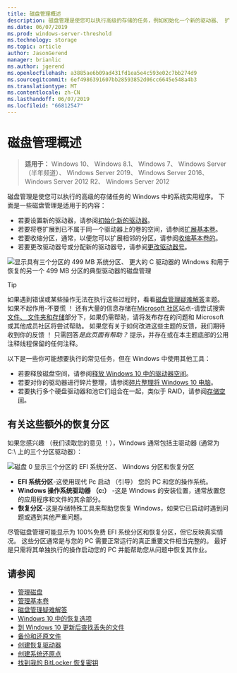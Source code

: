 ```yaml
---
title: 磁盘管理概述
description: 磁盘管理是使您可以执行高级的存储的任务，例如初始化一个新的驱动器、 扩展卷，收缩分区，并更改驱动器号的 Windows 中的系统实用程序。
ms.date: 06/07/2019
ms.prod: windows-server-threshold
ms.technology: storage
ms.topic: article
author: JasonGerend
manager: brianlic
ms.author: jgerend
ms.openlocfilehash: a3885ae6b09ad431fd1ea5e4c593e02c7bb274d9
ms.sourcegitcommit: 6ef4986391607bb28593852d06cc6645e548a4b3
ms.translationtype: MT
ms.contentlocale: zh-CN
ms.lasthandoff: 06/07/2019
ms.locfileid: "66812547"
---
```

# <a name="overview-of-disk-management"></a>磁盘管理概述

> **适用于：** Windows 10、 Windows 8.1、 Windows 7、 Windows Server （半年频道）、 Windows Server 2019、 Windows Server 2016、 Windows Server 2012 R2、 Windows Server 2012

磁盘管理是使您可以执行的高级的存储任务的 Windows 中的系统实用程序。 下面是一些磁盘管理是适用于的内容：

- 若要设置新的驱动器，请参阅[初始化新的驱动器](initialize-new-disks.md)。
- 若要将卷扩展到已不属于同一个驱动器上的卷的空间，请参阅[扩展基本卷](extend-a-basic-volume.md)。
- 若要收缩分区，通常，以便您可以扩展相邻的分区，请参阅[收缩基本卷的](shrink-a-basic-volume.md)。
- 若要更改驱动器号或分配新的驱动器号，请参阅[更改驱动器号](change-a-drive-letter.md)。

![显示具有三个分区的 499 MB 系统分区、 更大的 C 驱动器的 Windows 和用于恢复的另一个 499 MB 分区的典型驱动器的磁盘管理](media/disk-management.png)

> [!TIP]
>  如果遇到错误或某些操作无法在执行这些过程时，看看[磁盘管理疑难解答](troubleshooting-disk-management.md)主题。 如果不起作用-不要慌 ！ 还有大量的信息存储在[Microsoft 社区](https://answers.microsoft.com/en-us/windows)站点-请尝试搜索[文件、 文件夹和存储](https://answers.microsoft.com/en-us/windows/forum/windows_10-files?sort=lastreplydate&dir=desc&tab=All&status=all&mod=&modAge=&advFil=&postedAfter=&postedBefore=&threadType=all&isFilterExpanded=true&tm=1514405359639)部分下，如果仍需帮助，请将发布存在的问题和 Microsoft 或其他成员社区将尝试帮助。 如果您有关于如何改进这些主题的反馈，我们期待收到你的反馈 ！ 只需回答*是此页面有帮助？* 提示，并存在或在本主题底部的公用注释线程保留的任何注释。

以下是一些你可能想要执行的常见任务，但在 Windows 中使用其他工具：

- 若要释放磁盘空间，请参阅[释放 Windows 10 中的驱动器空间](https://support.microsoft.com/help/12425/windows-10-free-up-drive-space)。
- 若要对你的驱动器进行碎片整理，请参阅[碎片整理将 Windows 10 电脑](https://support.microsoft.com/help/4026701/windows-defragment-your-windows-10-pc)。
- 若要执行多个硬盘驱动器和池它们组合在一起，类似于 RAID，请参阅[存储空间](https://support.microsoft.com/help/12438/windows-10-storage-spaces)。

## <a name="about-those-extra-recovery-partitions"></a>有关这些额外的恢复分区

如果您感兴趣 （我们读取您的意见 ！），Windows 通常包括主驱动器 (通常为 C:\ 上的三个分区驱动器）：

![磁盘 0 显示三个分区的 EFI 系统分区、 Windows 分区和恢复分区](media/windows-partitions.png)

- **EFI 系统分区**-这使用现代 Pc 启动 （引导） 您的 PC 和您的操作系统。
- **Windows 操作系统驱动器 （c:）** -这是 Windows 的安装位置，通常放置您的应用程序和文件的其余部分。
- **恢复分区**-这是存储特殊工具来帮助您恢复 Windows，如果它已启动时遇到问题或遇到其他严重问题。

尽管磁盘管理可能显示为 100%免费 EFI 系统分区和恢复分区，但它反映真实情况。 这些分区通常是与您的 PC 需要正常运行的真正重要文件相当完整的。 最好是只需将其单独执行的操作启动您的 PC 并能帮助您从问题中恢复其作业。

## <a name="see-also"></a>请参阅

- [管理磁盘](manage-disks.md)
- [管理基本卷](manage-basic-volumes.md)
- [磁盘管理疑难解答](troubleshooting-disk-management.md)
- [Windows 10 中的恢复选项](https://support.microsoft.com/help/12415/windows-10-recovery-options)
- [到 Windows 10 更新后查找丢失的文件](https://support.microsoft.com/help/12386/windows-10-find-lost-files-after-update)
- [备份和还原文件](https://support.microsoft.com/help/17143/windows-10-back-up-your-files)
- [创建恢复驱动器](https://support.microsoft.com/help/4026852/windows-create-a-recovery-drive)
- [创建系统还原点](https://support.microsoft.com/help/4027538/windows-create-a-system-restore-point)
- [找到我的 BitLocker 恢复密钥](https://support.microsoft.com/help/4026181/windows-find-my-bitlocker-recovery-key)
